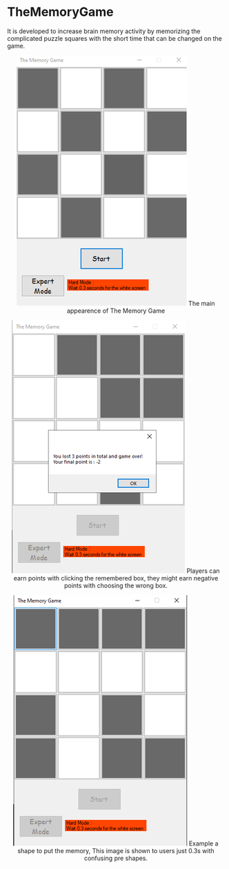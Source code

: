 # TheMemoryGame
It is developed to increase brain memory activity by memorizing the complicated puzzle squares with the short time that can be changed on the game.

<p align="center">
 <img src="https://github.com/kadirtuna/TheMemoryGame/blob/main/img/1.PNG">
</img>
The main appearence of The Memory Game
</p>

<p align="center">
 <img src="https://github.com/kadirtuna/TheMemoryGame/blob/main/img/2.PNG">
</img>
Players can earn points with clicking the remembered box, they might earn negative points with choosing the wrong box.
</p>

<p align="center">
 <img src="https://github.com/kadirtuna/TheMemoryGame/blob/main/img/3.PNG">
</img>
Example a shape to put the memory, This image is shown to users just 0.3s with confusing pre shapes. 
</p>
